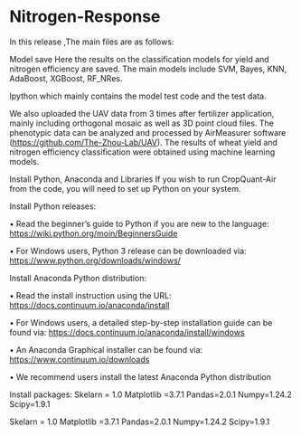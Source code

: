 # Nitrogen-Response

In this release ,The main files are as follows:

Model save 
Here the results on the classification models for yield and nitrogen efficiency are saved. The main models include SVM, Bayes, KNN, AdaBoost, XGBoost, RF_NRes.

Ipython
which mainly contains the model test code and the test data.

We also uploaded the UAV data from 3 times after fertilizer application, mainly including orthogonal mosaic as well as 3D point cloud files. The phenotypic data can be analyzed and processed by AirMeasurer software (https://github.com/The-Zhou-Lab/UAV). The results of wheat yield and nitrogen efficiency classification were obtained using machine learning models.

Install Python, Anaconda and Libraries
If you wish to run CropQuant-Air from the code, you will need to set up Python on your system.

Install Python releases:

• Read the beginner’s guide to Python if you are new to the language: https://wiki.python.org/moin/BeginnersGuide

• For Windows users, Python 3 release can be downloaded via: https://www.python.org/downloads/windows/


Install Anaconda Python distribution:

• Read the install instruction using the URL: https://docs.continuum.io/anaconda/install

• For Windows users, a detailed step-by-step installation guide can be found via: https://docs.continuum.io/anaconda/install/windows

• An Anaconda Graphical installer can be found via: https://www.continuum.io/downloads

• We recommend users install the latest Anaconda Python distribution

Install packages:
Skelarn = 1.0 
Matplotlib =3.7.1
Pandas=2.0.1 
Numpy=1.24.2 
Scipy=1.9.1


Skelarn = 1.0
Matplotlib =3.7.1
Pandas=2.0.1
Numpy=1.24.2
Scipy=1.9.1
